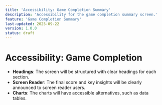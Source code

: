 ```yaml
---
title: 'Accessibility: Game Completion Summary'
description: 'Accessibility for the game completion summary screen.'
feature: 'Game Completion Summary'
last-updated: 2025-09-22
version: 1.0.0
status: draft
---
```


# Accessibility: Game Completion

- **Headings**: The screen will be structured with clear headings for each section.
- **Screen Reader**: The final score and key insights will be clearly announced to screen reader users.
- **Charts**: The charts will have accessible alternatives, such as data tables.
